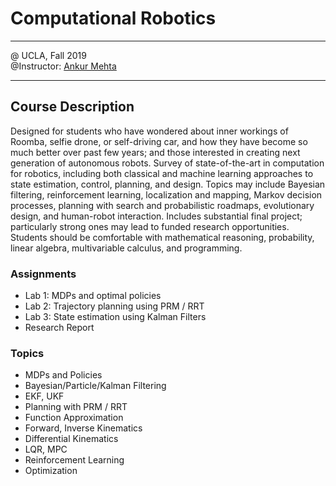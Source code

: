 # Computational Robotics

---
@ UCLA, Fall 2019 <br>
@Instructor: [Ankur Mehta](https://uclalemur.com/people/ankur-mehta)

---
## Course Description
Designed for students who have wondered about inner workings of Roomba, selfie drone, or self-driving car, and how they have become so much better over past few years; and those interested in creating next generation of autonomous robots. Survey of state-of-the-art in computation for robotics, including both classical and machine learning approaches to state estimation, control, planning, and design. Topics may include Bayesian filtering, reinforcement learning, localization and mapping, Markov decision processes, planning with search and probabilistic roadmaps, evolutionary design, and human-robot interaction. Includes substantial final project; particularly strong ones may lead to funded research opportunities. Students should be comfortable with mathematical reasoning, probability, linear algebra, multivariable calculus, and programming.

### Assignments
- Lab 1: MDPs and optimal policies
- Lab 2: Trajectory planning using PRM / RRT
- Lab 3: State estimation using Kalman Filters
- Research Report

### Topics
- MDPs and Policies
- Bayesian/Particle/Kalman Filtering
- EKF, UKF
- Planning with PRM / RRT
- Function Approximation
- Forward, Inverse Kinematics
- Differential Kinematics
- LQR, MPC
- Reinforcement Learning
- Optimization
